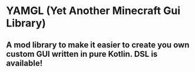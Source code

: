 # YAMGL (Yet Another Minecraft Gui Library)
## A mod library to make it easier to create you own custom GUI written in pure Kotlin. DSL is available!
